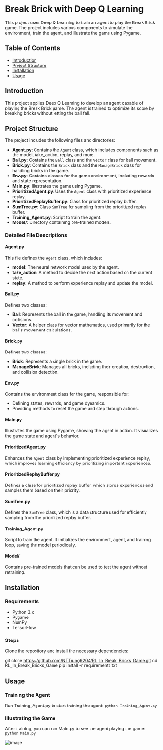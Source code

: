 # Break Brick with Deep Q Learning

This project uses Deep Q Learning to train an agent to play the Break Brick game. The project includes various components to simulate the environment, train the agent, and illustrate the game using Pygame.

## Table of Contents

- [Introduction](#introduction)
- [Project Structure](#project-structure)
- [Installation](#installation)
- [Usage](#usage)

## Introduction

This project applies Deep Q Learning to develop an agent capable of playing the Break Brick game. The agent is trained to optimize its score by breaking bricks without letting the ball fall.

## Project Structure

The project includes the following files and directories:

- **Agent.py**: Contains the `Agent` class, which includes components such as the model, take_action, replay, and more.
- **Ball.py**: Contains the `Ball` class and the `Vector` class for ball movement.
- **Brick.py**: Contains the `Brick` class and the `ManageBrick` class for handling bricks in the game.
- **Env.py**: Contains classes for the game environment, including rewards and state representation.
- **Main.py**: Illustrates the game using Pygame.
- **PrioritizedAgent.py**: Uses the `Agent` class with prioritized experience replay.
- **PrioritizedReplayBuffer.py**: Class for prioritized replay buffer.
- **SumTree.py**: Class `SumTree` for sampling from the prioritized replay buffer.
- **Training_Agent.py**: Script to train the agent.
- **Model/**: Directory containing pre-trained models.

### Detailed File Descriptions

#### Agent.py
This file defines the `Agent` class, which includes:
- **model**: The neural network model used by the agent.
- **take_action**: A method to decide the next action based on the current state.
- **replay**: A method to perform experience replay and update the model.

#### Ball.py
Defines two classes:
- **Ball**: Represents the ball in the game, handling its movement and collisions.
- **Vector**: A helper class for vector mathematics, used primarily for the ball's movement calculations.

#### Brick.py
Defines two classes:
- **Brick**: Represents a single brick in the game.
- **ManageBrick**: Manages all bricks, including their creation, destruction, and collision detection.

#### Env.py
Contains the environment class for the game, responsible for:
- Defining states, rewards, and game dynamics.
- Providing methods to reset the game and step through actions.

#### Main.py
Illustrates the game using Pygame, showing the agent in action. It visualizes the game state and agent's behavior.

#### PrioritizedAgent.py
Enhances the `Agent` class by implementing prioritized experience replay, which improves learning efficiency by prioritizing important experiences.

#### PrioritizedReplayBuffer.py
Defines a class for prioritized replay buffer, which stores experiences and samples them based on their priority.

#### SumTree.py
Defines the `SumTree` class, which is a data structure used for efficiently sampling from the prioritized replay buffer.

#### Training_Agent.py
Script to train the agent. It initializes the environment, agent, and training loop, saving the model periodically.

#### Model/
Contains pre-trained models that can be used to test the agent without retraining.

## Installation

### Requirements

- Python 3.x
- Pygame
- NumPy
- TensorFlow

### Steps

Clone the repository and install the necessary dependencies:

git clone https://github.com/NTTrung9204/RL_In_Break_Bricks_Game.git
cd RL_In_Break_Bricks_Game
pip install -r requirements.txt

## Usage

### Training the Agent
Run Training_Agent.py to start training the agent:
`python Training_Agent.py`

### Illustrating the Game
After training, you can run Main.py to see the agent playing the game:
`python Main.py`

![image](https://github.com/NTTrung9204/RL_In_Break_Bricks_Game/assets/83105598/57bd97a6-f9e1-4274-b455-52df66feaae3)
